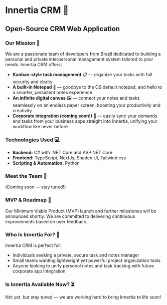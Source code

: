 # Innertia CRM 🚀
## Open-Source CRM Web Application

### Our Mission 🎯
We are a passionate team of developers from Brazil dedicated to building a personal and private interpersonal management system tailored to your needs. Innertia CRM offers:

- **Kanban-style task management** 📋 — organize your tasks with full security and clarity
- **A built-in Notepad** 📝 — goodbye to the OS default notepad, and hello to a smarter, persistent notes experience
- **An infinite digital canvas** 🖼️ — connect your notes and tasks seamlessly on an endless paper screen, boosting your productivity and creativity
- **Corporate integration (coming soon!)** 🔗 — easily sync your demands and tasks from your business apps straight into Innertia, unifying your workflow like never before

### Technologies Used 💻
- **Backend:** C# with .NET Core and ASP.NET Core
- **Frontend:** TypeScript, NextJs, Shadcn Ui, Tailwind css
- **Scripting & Automation:** Python

### Meet the Team 👥
(Coming soon — stay tuned!)

### MVP & Roadmap 📅
Our Minimum Viable Product (MVP) launch and further milestones will be announced shortly. We are committed to delivering continuous improvements based on user feedback.

### Who Is Innertia For? 🎯
Innertia CRM is perfect for:
- Individuals seeking a private, secure task and notes manager
- Small teams wanting lightweight yet powerful project organization tools
- Anyone looking to unify personal notes and task tracking with future corporate app integration

### Is Innertia Available Now? ⏳
Not yet, but stay tuned — we are working hard to bring Innertia to life soon!

